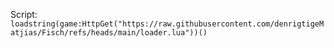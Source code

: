 Script: ```loadstring(game:HttpGet("https://raw.githubusercontent.com/denrigtigeMatjias/Fisch/refs/heads/main/loader.lua"))()```
